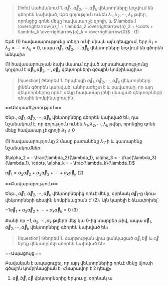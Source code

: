 
>[!info] Սահմանում 1.
>$\overrightarrow{a}_1, \overrightarrow{a}_2,\cdots,  \overrightarrow{a}_k$ վեկտորները կոչվում են գծորեն կախված, եթե գոյություն ունեն $\lambda_1, \lambda_2, \cdots, \lambda_k$ թվեր, որոնցից գոնե մեկը հավասար չէ զրոյի, և $\lambda_1 \overrightarrow{a}_1 + \lambda_2 \overrightarrow{a}_2 + \cdots + \lambda_k \overrightarrow{a}_k = \overrightarrow{0}$ : $(1)$

Եթե (1) հավասարությունը տեղի ունի միայն այն դեպքում, երբ $\lambda_1 = \lambda_2 = \cdots = \lambda_k = 0$, ապա $\overrightarrow{a}_1, \overrightarrow{a}_2,\cdots,  \overrightarrow{a}_k$ վեկտորները կոչվում են գծորեն անկախ։ 

(1) հավասարության ձախ մասում գրված արտահայտությունը կոչվում է $\overrightarrow{a}_1, \overrightarrow{a}_2,\cdots,  \overrightarrow{a}_k$ վեկտորների գծային կոմբինացիա։

> [!question] Թեորեմ 1․
> Որպեսզի $\overrightarrow{a}_1, \overrightarrow{a}_2,\cdots,  \overrightarrow{a}_k$ վեկտորները լինեն գծորեն կախված, անհրաժեշտ է և բավարար, որ այդ վեկտորներից որևէ մեկը հավասար լինի մնացած վեկտորների գծային կոմբինացիային։ 

==Անհրաժեշտություն==

Ենթ․, $\overrightarrow{a}_1, \overrightarrow{a}_2,\cdots,  \overrightarrow{a}_k$ վեկտորները գծորեն կախված են, դա նշանակում է, որ գոյություն ունեն $\lambda_1, \lambda_2, \cdots, \lambda_k$ թվեր, որոնցից գոնե մեկը հավասար չէ զրոյի։$\lambda_1 \neq 0$

(1) հավասարությունը 2 մասը բաժանենք $\lambda_1$-ի և կատարենք նշանակումներ։

$\alpha_2 = - \frac{\lambda_2}{\lambda_1}, \alpha_3 = - \frac{\lambda_3}{\lambda_1}, \cdots, \alpha_k = - \frac{\lambda_k}{\lambda_1}$

$\overrightarrow{a}_1 = \alpha_2 \overrightarrow{a}_2 + \alpha_3 \overrightarrow{a}_3 + \cdots + \alpha_k \overrightarrow{a}_k$ $(2)$ 

==Բավարարություն==

Ենթ․, $\overrightarrow{a}_1, \overrightarrow{a}_2,\cdots,  \overrightarrow{a}_k$ վեկտորներից որևէ մեկը, օրինակ $\overrightarrow{a}_1$-ը մյուս վեկտորների գծային կոմբինացիան է՝ (2)։ Այն կարելի է ձևափոխել՝

$-1\overrightarrow{a}_1 + \alpha_2 \overrightarrow{a}_2 + \cdots + \alpha_k \overrightarrow{a}_k = 0$ $(3)$

Քանի որ $-1, \alpha_2,\cdots, \alpha_k$ թվերի մեջ կա 0-ից տարբեր թիվ, ապա $\overrightarrow{a}_1, \overrightarrow{a}_2,\cdots,  \overrightarrow{a}_k$ վեկտորները գծորեն կախված են։

>[!question] Թեորեմ 1․
>Հարթության վրա ցանկացած $\overrightarrow{a}, \overrightarrow{b}$ և $\overrightarrow{c}$ երեք վեկտորներ գծորեն կախված են։

==Ապացույց․==

Բավական է ապացուցել, որ այդ վեկտորներից որևէ մեկը մյուսի գծային կոմբինացիան է։ Հնարավոր է 2 դեպք։

1) $\overrightarrow{a}, \overrightarrow{b}, \overrightarrow{c}$ վեկտորներից երկուսը, օրինակ ա